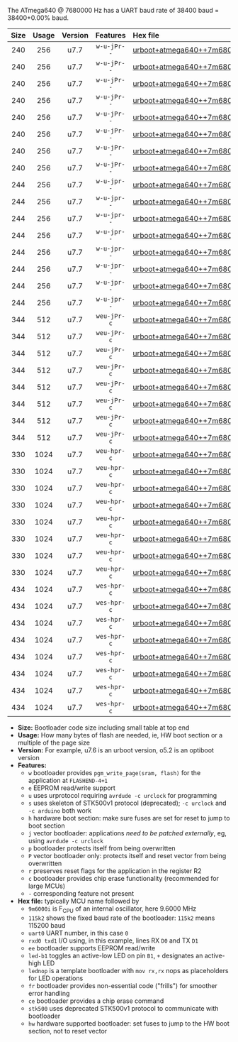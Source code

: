 The ATmega640 @ 7680000 Hz has a UART baud rate of 38400 baud = 38400+0.00% baud.

|Size|Usage|Version|Features|Hex file|
|:-:|:-:|:-:|:-:|:--|
|240|256|u7.7|`w-u-jPr--`|[urboot+atmega640++7m6800i+++38k4_uart0_rxe0_txe1_led+b7.hex](https://raw.githubusercontent.com/stefanrueger/urboot.hex/main/mcus/atmega640/internal_oscillator/fint++7m6800_Hz/br+++38k4_bps/urboot+atmega640++7m6800i+++38k4_uart0_rxe0_txe1_led+b7.hex)|
|240|256|u7.7|`w-u-jPr--`|[urboot+atmega640++7m6800i+++38k4_uart0_rxe0_txe1_lednop.hex](https://raw.githubusercontent.com/stefanrueger/urboot.hex/main/mcus/atmega640/internal_oscillator/fint++7m6800_Hz/br+++38k4_bps/urboot+atmega640++7m6800i+++38k4_uart0_rxe0_txe1_lednop.hex)|
|240|256|u7.7|`w-u-jPr--`|[urboot+atmega640++7m6800i+++38k4_uart1_rxd2_txd3_led+b7.hex](https://raw.githubusercontent.com/stefanrueger/urboot.hex/main/mcus/atmega640/internal_oscillator/fint++7m6800_Hz/br+++38k4_bps/urboot+atmega640++7m6800i+++38k4_uart1_rxd2_txd3_led+b7.hex)|
|240|256|u7.7|`w-u-jPr--`|[urboot+atmega640++7m6800i+++38k4_uart1_rxd2_txd3_lednop.hex](https://raw.githubusercontent.com/stefanrueger/urboot.hex/main/mcus/atmega640/internal_oscillator/fint++7m6800_Hz/br+++38k4_bps/urboot+atmega640++7m6800i+++38k4_uart1_rxd2_txd3_lednop.hex)|
|240|256|u7.7|`w-u-jPr--`|[urboot+atmega640++7m6800i+++38k4_uart2_rxh0_txh1_led+b7.hex](https://raw.githubusercontent.com/stefanrueger/urboot.hex/main/mcus/atmega640/internal_oscillator/fint++7m6800_Hz/br+++38k4_bps/urboot+atmega640++7m6800i+++38k4_uart2_rxh0_txh1_led+b7.hex)|
|240|256|u7.7|`w-u-jPr--`|[urboot+atmega640++7m6800i+++38k4_uart2_rxh0_txh1_lednop.hex](https://raw.githubusercontent.com/stefanrueger/urboot.hex/main/mcus/atmega640/internal_oscillator/fint++7m6800_Hz/br+++38k4_bps/urboot+atmega640++7m6800i+++38k4_uart2_rxh0_txh1_lednop.hex)|
|240|256|u7.7|`w-u-jPr--`|[urboot+atmega640++7m6800i+++38k4_uart3_rxj0_txj1_led+b7.hex](https://raw.githubusercontent.com/stefanrueger/urboot.hex/main/mcus/atmega640/internal_oscillator/fint++7m6800_Hz/br+++38k4_bps/urboot+atmega640++7m6800i+++38k4_uart3_rxj0_txj1_led+b7.hex)|
|240|256|u7.7|`w-u-jPr--`|[urboot+atmega640++7m6800i+++38k4_uart3_rxj0_txj1_lednop.hex](https://raw.githubusercontent.com/stefanrueger/urboot.hex/main/mcus/atmega640/internal_oscillator/fint++7m6800_Hz/br+++38k4_bps/urboot+atmega640++7m6800i+++38k4_uart3_rxj0_txj1_lednop.hex)|
|244|256|u7.7|`w-u-jpr--`|[urboot+atmega640++7m6800i+++38k4_uart0_rxe0_txe1_led+b7_fr.hex](https://raw.githubusercontent.com/stefanrueger/urboot.hex/main/mcus/atmega640/internal_oscillator/fint++7m6800_Hz/br+++38k4_bps/urboot+atmega640++7m6800i+++38k4_uart0_rxe0_txe1_led+b7_fr.hex)|
|244|256|u7.7|`w-u-jpr--`|[urboot+atmega640++7m6800i+++38k4_uart0_rxe0_txe1_lednop_fr.hex](https://raw.githubusercontent.com/stefanrueger/urboot.hex/main/mcus/atmega640/internal_oscillator/fint++7m6800_Hz/br+++38k4_bps/urboot+atmega640++7m6800i+++38k4_uart0_rxe0_txe1_lednop_fr.hex)|
|244|256|u7.7|`w-u-jpr--`|[urboot+atmega640++7m6800i+++38k4_uart1_rxd2_txd3_led+b7_fr.hex](https://raw.githubusercontent.com/stefanrueger/urboot.hex/main/mcus/atmega640/internal_oscillator/fint++7m6800_Hz/br+++38k4_bps/urboot+atmega640++7m6800i+++38k4_uart1_rxd2_txd3_led+b7_fr.hex)|
|244|256|u7.7|`w-u-jpr--`|[urboot+atmega640++7m6800i+++38k4_uart1_rxd2_txd3_lednop_fr.hex](https://raw.githubusercontent.com/stefanrueger/urboot.hex/main/mcus/atmega640/internal_oscillator/fint++7m6800_Hz/br+++38k4_bps/urboot+atmega640++7m6800i+++38k4_uart1_rxd2_txd3_lednop_fr.hex)|
|244|256|u7.7|`w-u-jpr--`|[urboot+atmega640++7m6800i+++38k4_uart2_rxh0_txh1_led+b7_fr.hex](https://raw.githubusercontent.com/stefanrueger/urboot.hex/main/mcus/atmega640/internal_oscillator/fint++7m6800_Hz/br+++38k4_bps/urboot+atmega640++7m6800i+++38k4_uart2_rxh0_txh1_led+b7_fr.hex)|
|244|256|u7.7|`w-u-jpr--`|[urboot+atmega640++7m6800i+++38k4_uart2_rxh0_txh1_lednop_fr.hex](https://raw.githubusercontent.com/stefanrueger/urboot.hex/main/mcus/atmega640/internal_oscillator/fint++7m6800_Hz/br+++38k4_bps/urboot+atmega640++7m6800i+++38k4_uart2_rxh0_txh1_lednop_fr.hex)|
|244|256|u7.7|`w-u-jpr--`|[urboot+atmega640++7m6800i+++38k4_uart3_rxj0_txj1_led+b7_fr.hex](https://raw.githubusercontent.com/stefanrueger/urboot.hex/main/mcus/atmega640/internal_oscillator/fint++7m6800_Hz/br+++38k4_bps/urboot+atmega640++7m6800i+++38k4_uart3_rxj0_txj1_led+b7_fr.hex)|
|244|256|u7.7|`w-u-jpr--`|[urboot+atmega640++7m6800i+++38k4_uart3_rxj0_txj1_lednop_fr.hex](https://raw.githubusercontent.com/stefanrueger/urboot.hex/main/mcus/atmega640/internal_oscillator/fint++7m6800_Hz/br+++38k4_bps/urboot+atmega640++7m6800i+++38k4_uart3_rxj0_txj1_lednop_fr.hex)|
|344|512|u7.7|`weu-jPr-c`|[urboot+atmega640++7m6800i+++38k4_uart0_rxe0_txe1_ee_led+b7_fr_ce.hex](https://raw.githubusercontent.com/stefanrueger/urboot.hex/main/mcus/atmega640/internal_oscillator/fint++7m6800_Hz/br+++38k4_bps/urboot+atmega640++7m6800i+++38k4_uart0_rxe0_txe1_ee_led+b7_fr_ce.hex)|
|344|512|u7.7|`weu-jPr-c`|[urboot+atmega640++7m6800i+++38k4_uart0_rxe0_txe1_ee_lednop_fr_ce.hex](https://raw.githubusercontent.com/stefanrueger/urboot.hex/main/mcus/atmega640/internal_oscillator/fint++7m6800_Hz/br+++38k4_bps/urboot+atmega640++7m6800i+++38k4_uart0_rxe0_txe1_ee_lednop_fr_ce.hex)|
|344|512|u7.7|`weu-jPr-c`|[urboot+atmega640++7m6800i+++38k4_uart1_rxd2_txd3_ee_led+b7_fr_ce.hex](https://raw.githubusercontent.com/stefanrueger/urboot.hex/main/mcus/atmega640/internal_oscillator/fint++7m6800_Hz/br+++38k4_bps/urboot+atmega640++7m6800i+++38k4_uart1_rxd2_txd3_ee_led+b7_fr_ce.hex)|
|344|512|u7.7|`weu-jPr-c`|[urboot+atmega640++7m6800i+++38k4_uart1_rxd2_txd3_ee_lednop_fr_ce.hex](https://raw.githubusercontent.com/stefanrueger/urboot.hex/main/mcus/atmega640/internal_oscillator/fint++7m6800_Hz/br+++38k4_bps/urboot+atmega640++7m6800i+++38k4_uart1_rxd2_txd3_ee_lednop_fr_ce.hex)|
|344|512|u7.7|`weu-jPr-c`|[urboot+atmega640++7m6800i+++38k4_uart2_rxh0_txh1_ee_led+b7_fr_ce.hex](https://raw.githubusercontent.com/stefanrueger/urboot.hex/main/mcus/atmega640/internal_oscillator/fint++7m6800_Hz/br+++38k4_bps/urboot+atmega640++7m6800i+++38k4_uart2_rxh0_txh1_ee_led+b7_fr_ce.hex)|
|344|512|u7.7|`weu-jPr-c`|[urboot+atmega640++7m6800i+++38k4_uart2_rxh0_txh1_ee_lednop_fr_ce.hex](https://raw.githubusercontent.com/stefanrueger/urboot.hex/main/mcus/atmega640/internal_oscillator/fint++7m6800_Hz/br+++38k4_bps/urboot+atmega640++7m6800i+++38k4_uart2_rxh0_txh1_ee_lednop_fr_ce.hex)|
|344|512|u7.7|`weu-jPr-c`|[urboot+atmega640++7m6800i+++38k4_uart3_rxj0_txj1_ee_led+b7_fr_ce.hex](https://raw.githubusercontent.com/stefanrueger/urboot.hex/main/mcus/atmega640/internal_oscillator/fint++7m6800_Hz/br+++38k4_bps/urboot+atmega640++7m6800i+++38k4_uart3_rxj0_txj1_ee_led+b7_fr_ce.hex)|
|344|512|u7.7|`weu-jPr-c`|[urboot+atmega640++7m6800i+++38k4_uart3_rxj0_txj1_ee_lednop_fr_ce.hex](https://raw.githubusercontent.com/stefanrueger/urboot.hex/main/mcus/atmega640/internal_oscillator/fint++7m6800_Hz/br+++38k4_bps/urboot+atmega640++7m6800i+++38k4_uart3_rxj0_txj1_ee_lednop_fr_ce.hex)|
|330|1024|u7.7|`weu-hpr-c`|[urboot+atmega640++7m6800i+++38k4_uart0_rxe0_txe1_ee_led+b7_fr_ce_hw.hex](https://raw.githubusercontent.com/stefanrueger/urboot.hex/main/mcus/atmega640/internal_oscillator/fint++7m6800_Hz/br+++38k4_bps/urboot+atmega640++7m6800i+++38k4_uart0_rxe0_txe1_ee_led+b7_fr_ce_hw.hex)|
|330|1024|u7.7|`weu-hpr-c`|[urboot+atmega640++7m6800i+++38k4_uart0_rxe0_txe1_ee_lednop_fr_ce_hw.hex](https://raw.githubusercontent.com/stefanrueger/urboot.hex/main/mcus/atmega640/internal_oscillator/fint++7m6800_Hz/br+++38k4_bps/urboot+atmega640++7m6800i+++38k4_uart0_rxe0_txe1_ee_lednop_fr_ce_hw.hex)|
|330|1024|u7.7|`weu-hpr-c`|[urboot+atmega640++7m6800i+++38k4_uart1_rxd2_txd3_ee_led+b7_fr_ce_hw.hex](https://raw.githubusercontent.com/stefanrueger/urboot.hex/main/mcus/atmega640/internal_oscillator/fint++7m6800_Hz/br+++38k4_bps/urboot+atmega640++7m6800i+++38k4_uart1_rxd2_txd3_ee_led+b7_fr_ce_hw.hex)|
|330|1024|u7.7|`weu-hpr-c`|[urboot+atmega640++7m6800i+++38k4_uart1_rxd2_txd3_ee_lednop_fr_ce_hw.hex](https://raw.githubusercontent.com/stefanrueger/urboot.hex/main/mcus/atmega640/internal_oscillator/fint++7m6800_Hz/br+++38k4_bps/urboot+atmega640++7m6800i+++38k4_uart1_rxd2_txd3_ee_lednop_fr_ce_hw.hex)|
|330|1024|u7.7|`weu-hpr-c`|[urboot+atmega640++7m6800i+++38k4_uart2_rxh0_txh1_ee_led+b7_fr_ce_hw.hex](https://raw.githubusercontent.com/stefanrueger/urboot.hex/main/mcus/atmega640/internal_oscillator/fint++7m6800_Hz/br+++38k4_bps/urboot+atmega640++7m6800i+++38k4_uart2_rxh0_txh1_ee_led+b7_fr_ce_hw.hex)|
|330|1024|u7.7|`weu-hpr-c`|[urboot+atmega640++7m6800i+++38k4_uart2_rxh0_txh1_ee_lednop_fr_ce_hw.hex](https://raw.githubusercontent.com/stefanrueger/urboot.hex/main/mcus/atmega640/internal_oscillator/fint++7m6800_Hz/br+++38k4_bps/urboot+atmega640++7m6800i+++38k4_uart2_rxh0_txh1_ee_lednop_fr_ce_hw.hex)|
|330|1024|u7.7|`weu-hpr-c`|[urboot+atmega640++7m6800i+++38k4_uart3_rxj0_txj1_ee_led+b7_fr_ce_hw.hex](https://raw.githubusercontent.com/stefanrueger/urboot.hex/main/mcus/atmega640/internal_oscillator/fint++7m6800_Hz/br+++38k4_bps/urboot+atmega640++7m6800i+++38k4_uart3_rxj0_txj1_ee_led+b7_fr_ce_hw.hex)|
|330|1024|u7.7|`weu-hpr-c`|[urboot+atmega640++7m6800i+++38k4_uart3_rxj0_txj1_ee_lednop_fr_ce_hw.hex](https://raw.githubusercontent.com/stefanrueger/urboot.hex/main/mcus/atmega640/internal_oscillator/fint++7m6800_Hz/br+++38k4_bps/urboot+atmega640++7m6800i+++38k4_uart3_rxj0_txj1_ee_lednop_fr_ce_hw.hex)|
|434|1024|u7.7|`wes-hpr-c`|[urboot+atmega640++7m6800i+++38k4_uart0_rxe0_txe1_ee_led+b7_fr_ce_stk500_hw.hex](https://raw.githubusercontent.com/stefanrueger/urboot.hex/main/mcus/atmega640/internal_oscillator/fint++7m6800_Hz/br+++38k4_bps/urboot+atmega640++7m6800i+++38k4_uart0_rxe0_txe1_ee_led+b7_fr_ce_stk500_hw.hex)|
|434|1024|u7.7|`wes-hpr-c`|[urboot+atmega640++7m6800i+++38k4_uart0_rxe0_txe1_ee_lednop_fr_ce_stk500_hw.hex](https://raw.githubusercontent.com/stefanrueger/urboot.hex/main/mcus/atmega640/internal_oscillator/fint++7m6800_Hz/br+++38k4_bps/urboot+atmega640++7m6800i+++38k4_uart0_rxe0_txe1_ee_lednop_fr_ce_stk500_hw.hex)|
|434|1024|u7.7|`wes-hpr-c`|[urboot+atmega640++7m6800i+++38k4_uart1_rxd2_txd3_ee_led+b7_fr_ce_stk500_hw.hex](https://raw.githubusercontent.com/stefanrueger/urboot.hex/main/mcus/atmega640/internal_oscillator/fint++7m6800_Hz/br+++38k4_bps/urboot+atmega640++7m6800i+++38k4_uart1_rxd2_txd3_ee_led+b7_fr_ce_stk500_hw.hex)|
|434|1024|u7.7|`wes-hpr-c`|[urboot+atmega640++7m6800i+++38k4_uart1_rxd2_txd3_ee_lednop_fr_ce_stk500_hw.hex](https://raw.githubusercontent.com/stefanrueger/urboot.hex/main/mcus/atmega640/internal_oscillator/fint++7m6800_Hz/br+++38k4_bps/urboot+atmega640++7m6800i+++38k4_uart1_rxd2_txd3_ee_lednop_fr_ce_stk500_hw.hex)|
|434|1024|u7.7|`wes-hpr-c`|[urboot+atmega640++7m6800i+++38k4_uart2_rxh0_txh1_ee_led+b7_fr_ce_stk500_hw.hex](https://raw.githubusercontent.com/stefanrueger/urboot.hex/main/mcus/atmega640/internal_oscillator/fint++7m6800_Hz/br+++38k4_bps/urboot+atmega640++7m6800i+++38k4_uart2_rxh0_txh1_ee_led+b7_fr_ce_stk500_hw.hex)|
|434|1024|u7.7|`wes-hpr-c`|[urboot+atmega640++7m6800i+++38k4_uart2_rxh0_txh1_ee_lednop_fr_ce_stk500_hw.hex](https://raw.githubusercontent.com/stefanrueger/urboot.hex/main/mcus/atmega640/internal_oscillator/fint++7m6800_Hz/br+++38k4_bps/urboot+atmega640++7m6800i+++38k4_uart2_rxh0_txh1_ee_lednop_fr_ce_stk500_hw.hex)|
|434|1024|u7.7|`wes-hpr-c`|[urboot+atmega640++7m6800i+++38k4_uart3_rxj0_txj1_ee_led+b7_fr_ce_stk500_hw.hex](https://raw.githubusercontent.com/stefanrueger/urboot.hex/main/mcus/atmega640/internal_oscillator/fint++7m6800_Hz/br+++38k4_bps/urboot+atmega640++7m6800i+++38k4_uart3_rxj0_txj1_ee_led+b7_fr_ce_stk500_hw.hex)|
|434|1024|u7.7|`wes-hpr-c`|[urboot+atmega640++7m6800i+++38k4_uart3_rxj0_txj1_ee_lednop_fr_ce_stk500_hw.hex](https://raw.githubusercontent.com/stefanrueger/urboot.hex/main/mcus/atmega640/internal_oscillator/fint++7m6800_Hz/br+++38k4_bps/urboot+atmega640++7m6800i+++38k4_uart3_rxj0_txj1_ee_lednop_fr_ce_stk500_hw.hex)|

- **Size:** Bootloader code size including small table at top end
- **Usage:** How many bytes of flash are needed, ie, HW boot section or a multiple of the page size
- **Version:** For example, u7.6 is an urboot version, o5.2 is an optiboot version
- **Features:**
  + `w` bootloader provides `pgm_write_page(sram, flash)` for the application at `FLASHEND-4+1`
  + `e` EEPROM read/write support
  + `u` uses urprotocol requiring `avrdude -c urclock` for programming
  + `s` uses skeleton of STK500v1 protocol (deprecated); `-c urclock` and `-c arduino` both work
  + `h` hardware boot section: make sure fuses are set for reset to jump to boot section
  + `j` vector bootloader: applications *need to be patched externally*, eg, using `avrdude -c urclock`
  + `p` bootloader protects itself from being overwritten
  + `P` vector bootloader only: protects itself and reset vector from being overwritten
  + `r` preserves reset flags for the application in the register R2
  + `c` bootloader provides chip erase functionality (recommended for large MCUs)
  + `-` corresponding feature not present
- **Hex file:** typically MCU name followed by
  + `9m6000i` is F<sub>CPU</sub> of an internal oscillator, here 9.6000 MHz
  + `115k2` shows the fixed baud rate of the bootloader: `115k2` means 115200 baud
  + `uart0` UART number, in this case `0`
  + `rxd0 txd1` I/O using, in this example, lines RX `D0` and TX `D1`
  + `ee` bootloader supports EEPROM read/write
  + `led-b1` toggles an active-low LED on pin `B1`, `+` designates an active-high LED
  + `lednop` is a template bootloader with `mov rx,rx` nops as placeholders for LED operations
  + `fr` bootloader provides non-essential code ("frills") for smoother error handling
  + `ce` bootloader provides a chip erase command
  + `stk500` uses deprecated STK500v1 protocol to communicate with bootloader
  + `hw` hardware supported bootloader: set fuses to jump to the HW boot section, not to reset vector
